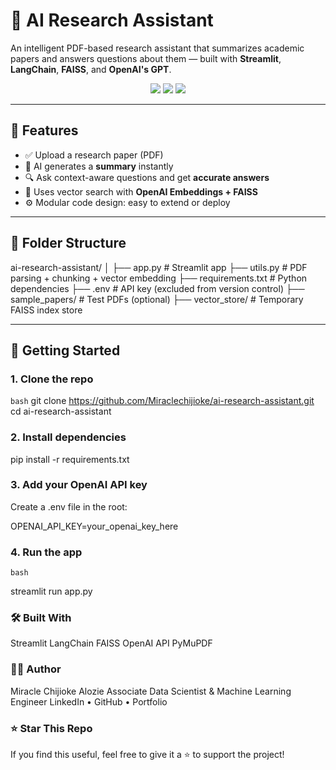 # 🧠 AI Research Assistant

An intelligent PDF-based research assistant that summarizes academic papers and answers questions about them — built with **Streamlit**, **LangChain**, **FAISS**, and **OpenAI's GPT**.

<p align="center">
  <img src="https://img.shields.io/badge/Built%20With-LangChain-blue?style=flat-square" />
  <img src="https://img.shields.io/badge/LLM-OpenAI-brightgreen?style=flat-square" />
  <img src="https://img.shields.io/badge/UI-Streamlit-orange?style=flat-square" />
</p>

---

## 📌 Features

- ✅ Upload a research paper (PDF)
- 🧠 AI generates a **summary** instantly
- 🔍 Ask context-aware questions and get **accurate answers**
- 🧬 Uses vector search with **OpenAI Embeddings + FAISS**
- ⚙️ Modular code design: easy to extend or deploy

---

## 📂 Folder Structure

ai-research-assistant/
│
├── app.py # Streamlit app
├── utils.py # PDF parsing + chunking + vector embedding
├── requirements.txt # Python dependencies
├── .env # API key (excluded from version control)
├── sample_papers/ # Test PDFs (optional)
├── vector_store/ # Temporary FAISS index store


---

## 🚀 Getting Started

### 1. Clone the repo

```bash```
git clone https://github.com/Miraclechijioke/ai-research-assistant.git
cd ai-research-assistant

### 2. Install dependencies

pip install -r requirements.txt

### 3. Add your OpenAI API key
Create a .env file in the root:

OPENAI_API_KEY=your_openai_key_here

### 4. Run the app
```bash```

streamlit run app.py

### 🛠 Built With
Streamlit
LangChain
FAISS
OpenAI API
PyMuPDF

### 👨‍💻 Author
Miracle Chijioke Alozie
Associate Data Scientist & Machine Learning Engineer
LinkedIn • GitHub • Portfolio

### ⭐️ Star This Repo
If you find this useful, feel free to give it a ⭐️ to support the project!
